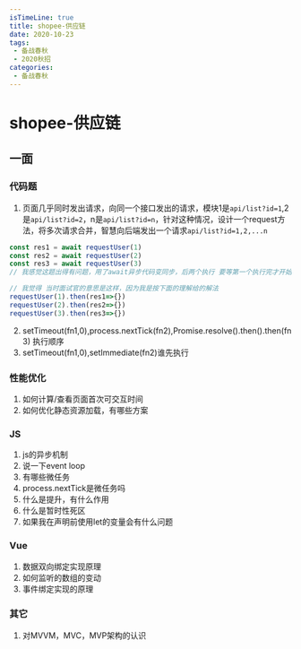 ```yaml
---
isTimeLine: true
title: shopee-供应链
date: 2020-10-23
tags:
 - 备战春秋
 - 2020秋招
categories:
 - 备战春秋
---
```

# shopee-供应链

## 一面
### 代码题
1. 页面几乎同时发出请求，向同一个接口发出的请求，模块1是`api/list?id=1`,2是`api/list?id=2`，n是`api/list?id=n`，针对这种情况，设计一个request方法，将多次请求合并，智慧向后端发出一个请求`api/list?id=1,2,...n`
```js
const res1 = await requestUser(1)
const res2 = await requestUser(2)
const res3 = await requestUser(3)
// 我感觉这题出得有问题，用了await异步代码变同步，后两个执行 要等第一个执行完才开始

// 我觉得 当时面试官的意思是这样，因为我是按下面的理解给的解法
requestUser(1).then(res1=>{})
requestUser(2).then(res2=>{})
requestUser(3).then(res3=>{})
```

2. setTimeout(fn1,0),process.nextTick(fn2),Promise.resolve().then().then(fn3) 执行顺序
3. setTimeout(fn1,0),setImmediate(fn2)谁先执行


### 性能优化
1. 如何计算/查看页面首次可交互时间
2. 如何优化静态资源加载，有哪些方案

### JS
1. js的异步机制
2. 说一下event loop
3. 有哪些微任务
4. process.nextTick是微任务吗
5. 什么是提升，有什么作用
6. 什么是暂时性死区
7. 如果我在声明前使用let的变量会有什么问题

### Vue
1. 数据双向绑定实现原理
2. 如何监听的数组的变动
3. 事件绑定实现的原理

### 其它
1. 对MVVM，MVC，MVP架构的认识

<comment/>